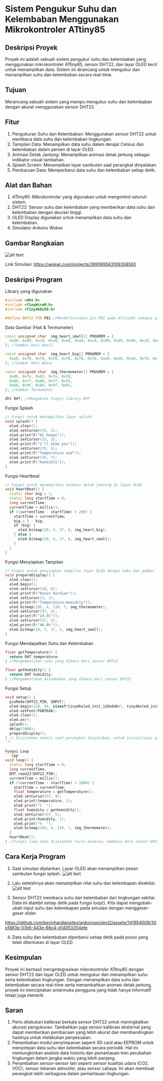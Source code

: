 # Sistem Pengukur Suhu dan Kelembaban Menggunakan Mikrokontroler ATtiny85

## Deskripsi Proyek
Proyek ini adalah sebuah sistem pengukur suhu dan kelembaban yang menggunakan mikrokontroler ATtiny85, sensor DHT22, dan layar OLED kecil untuk menampilkan data. Sistem ini dirancang untuk mengukur dan menampilkan suhu dan kelembaban secara real-time.

## Tujuan
Merancang sebuah sistem yang mampu mengukur suhu dan kelembaban dengan akurat menggunakan sensor DHT22.

## Fitur

1. Pengukuran Suhu dan Kelembaban: Menggunakan sensor DHT22 untuk membaca data suhu dan kelembaban lingkungan.
2. Tampilan Data: Menampilkan data suhu dalam derajat Celsius dan kelembaban dalam persen di layar OLED.
3. Animasi Detak Jantung: Menampilkan animasi detak jantung sebagai indikator visual tambahan.
4. Splash Screen: Menampilkan layar sambutan saat perangkat dinyalakan.
5. Pembaruan Data: Memperbarui data suhu dan kelembaban setiap detik.

## Alat dan Bahan
1. ATtiny85: Mikrokontroler yang digunakan untuk mengontrol seluruh sistem.
2. DHT22: Sensor suhu dan kelembaban yang memberikan data suhu dan kelembaban dengan akurasi tinggi.
3. OLED Display digunakan untuk menampilkan data suhu dan kelembaban.
4. Simulator Arduino Wokwi

## Gambar Rangkaian
![alt text](https://github.com/kevinhardiansites/arduinoproject2/blob/main/Daftar%20Gambar/dalam%20keadaan%20mati.png?raw=true)

Link Simulasi: https://wokwi.com/projects/399569563109358593

## Deskripsi Program

Library yang digunakan

```cpp
#include <dht.h>
#include <TinyWireM.h>
#include <Tiny4kOLED.h>
```

```cpp
#define DHT22_PIN PB1 //Mendefinisikan pin PB1 pada ATtiny85 sebagai pin untuk sensor DHT22.
```

Data Gambar (Hati & Termometer)
```cpp
const unsigned char  img_heart_small[] PROGMEM = {
  0x00, 0x00, 0xc0, 0xe0, 0xe0, 0xe0, 0xc0, 0x80, 0x80, 0x80, 0xc0, 0xe0, 0xe0, 0xe0, 0xc0, 0x00, 0x00, 0x00, 0x00, 0x00, 0x01, 0x03, 0x07, 0x0f, 0x1f, 0x3f, 0x1f, 0x0f, 0x07, 0x03, 0x01, 0x00, 0x00, 0x00
}; //Gambar Hati Kecil

const unsigned char  img_heart_big[] PROGMEM = {
  0xe0, 0xf0, 0xf8, 0xf8, 0xf8, 0xf8, 0xf0, 0xe0, 0xe0, 0xe0, 0xf0, 0xf8, 0xf8, 0xf8, 0xf8, 0xf0, 0xe0, 0x00, 0x01, 0x03, 0x07, 0x0f, 0x1f, 0x3f, 0x7f, 0xff, 0x7f, 0x3f, 0x1f, 0x0f, 0x07, 0x03, 0x01, 0x00
}; //Gambar Hati Besar

const unsigned char  img_thermometer[] PROGMEM = {
  0x00, 0xfe, 0x03, 0xfe, 0x50,
  0x00, 0xff, 0x00, 0xff, 0x55,
  0x60, 0x9f, 0x80, 0x9f, 0x65,
}; //Gambar Termometer
```
```cpp
dht DHT; //Mengakses fungsi library DHT
```

Fungsi Splash
```cpp
// Fungsi untuk menampilkan layar splash
void splash() {
  oled.clear();
  oled.setCursor(15, 1);
  oled.print(F("Hi Human"));
  oled.setCursor(35, 3);
  oled.print(F("I'll show you"));
  oled.setCursor(35, 5);
  oled.print(F("Temperature and"));
  oled.setCursor(35, 7);
  oled.print(F("Humidity"));
}
```

Fungsi Heartbeat
```cpp
// Fungsi untuk menampilkan animasi detak jantung di layar OLED
void heartBeat() {
  static char big = 1;
  static long startTime = 0;
  long currentTime;
  currentTime = millis();
  if ((currentTime - startTime) > 200) {
    startTime = currentTime;
    big = 1 - big;
    if (big) {
      oled.bitmap(20, 4, 37, 6, img_heart_big);
    } else {
      oled.bitmap(20, 4, 37, 6, img_heart_small);
    }
  }
}
```

Fungsi Menyiapkan Tampilan
```cpp
// Fungsi untuk menyiapkan tampilan layar OLED dengan teks dan gambar
void prepareDisplay() {
  oled.clear();
  oled.begin();
  oled.setCursor(18, 0);
  oled.print(F("Kevin Hardian"));
  oled.setCursor(1, 2);
  oled.print(F("Temperature-Humidity"));
  oled.bitmap(105, 4, 110, 7, img_thermometer);
  oled.setCursor(57, 4);
  oled.print(F("24.0C"));
  oled.setCursor(57, 5);
  oled.print(F("40.0%"));
  oled.bitmap(10, 5, 17, 2, img_heart_small);
}
```

Fungsi Mendapatkan Suhu dan Kelembaban
```cpp
float getTemperature() {
  return DHT.temperature;
} //Mengembalikan suhu yang dibaca dari sensor DHT22

float getHumidity() {
  return DHT.humidity;
} //Mengembalikan kelembaban yang dibaca dari sensor DHT22
```

Fungsi Setup
```cpp
void setup() {
  pinMode(DHT22_PIN, INPUT);
  oled.begin(128, 64, sizeof(tiny4koled_init_128x64br), tiny4koled_init_128x64br);
  oled.setFont(FONT6X8);
  oled.clear();
  oled.on();
  splash();
  delay(3000);
  prepareDisplay();
} // Dijalankan sekali saat perangkat dinyalakan, untuk inisialisasi pin, layar OLED, dan menampilkan splash screen.
'''

Fungsi Loop
```cpp
void loop() {
  static long startTime = 0;
  long currentTime;
  DHT.read22(DHT22_PIN);
  currentTime = millis();
  if ((currentTime - startTime) > 1000) {
    startTime = currentTime;
    float temperature = getTemperature();
    oled.setCursor(57, 4);
    oled.print(temperature, 1);
    oled.print("C  ");
    float humidity = getHumidity();
    oled.setCursor(57, 5);
    oled.print(humidity, 1);
    oled.print("%  ");
    oled.bitmap(105, 4, 110, 7, img_thermometer);
  }
  heartBeat();
} //Fungsi loop akan dijalankan terus menerus, membaca data sensor DHT22 setiap detik dan menampilkan nilai suhu dan kelembaban di layar OLED, serta menampilkan animasi detak jantung
```

## Cara Kerja Program

1. Saat simulasi dijalankan, Layar OLED akan menampilkan pesan sambutan fungsi splash.
![alt text](https://github.com/kevinhardiansites/arduinoproject2/blob/main/Daftar%20Gambar/dalam%20keadaan%20hidup.png?raw=true)

2. Lalu setelahnya akan menampilkan nilai suhu dan kelembapan disekitar.
![alt text](https://github.com/kevinhardiansites/arduinoproject2/blob/main/Daftar%20Gambar/pengaturan%20input%20sensor.png?raw=true)

3. Sensor DHT22 membaca suhu dan kelembaban dari lingkungan sekitar. Data ini diambil setiap detik pada fungsi loop(). Kita dapat mengubah-ubah input suhu dan kelembapan pada simulasi dengan menggeser-geser slider.

https://github.com/kevinhardiansites/arduinoproject2/assets/141954008/30e1883e-07e6-443e-86c4-d14053204efe
  
4. Data suhu dan kelembaban diperbarui setiap detik pada posisi yang telah ditentukan di layar OLED.

## Kesimpulan
Proyek ini berhasil mengintegrasikan mikrokontroler ATtiny85 dengan sensor DHT22 dan layar OLED untuk mengukur dan menampilkan suhu serta kelembaban lingkungan. Dengan menampilkan data suhu dan kelembaban secara real-time serta menambahkan animasi detak jantung, proyek ini menciptakan antarmuka pengguna yang tidak hanya informatif tetapi juga menarik.

## Saran
1. Perlu dilakukan kalibrasi berkala sensor DHT22 untuk meningkatkan akurasi pengukuran. Tambahkan juga sensor kalibrasi eksternal yang dapat memberikan pembacaan yang lebih akurat dan membandingkan hasilnya untuk melakukan penyesuaian.
2. Penambahan modul penyimpanan seperti SD card atau EEPROM untuk menyimpan data suhu dan kelembaban secara periodik. Hal ini memungkinkan analisis data historis dan pemantauan tren perubahan lingkungan dalam jangka waktu yang lebih panjang.
3. Penambahan sensor-sensor lain seperti sensor kualitas udara (CO2, VOC), sensor tekanan atmosfer, atau sensor cahaya. Ini akan membuat perangkat lebih serbaguna dalam pemantauan lingkungan.
